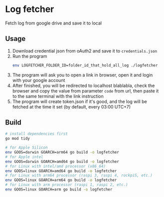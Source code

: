# Log fetcher

Fetch log from google drive and save it to local

## Usage
1. Download credential json from oAuth2 and save it to `credentials.json`
2. Run the program
    ```bash
    env LOGFETCHER_FOLDER_ID=folder_id_that_hold_all_log ./logfetcher
    ```
3. The program will ask you to open a link in browser, open it and login with your google account
4. After finished, you will be redirected to localhost blablabla, check the browser and copy the value from parameter `code` from url, then paste it to the same terminal with the link instruction
5. The program will create token.json if it's good, and the log will be fetched at the time it set (by default, every 03:00 UTC+7)

## Build

```bash
# install dependencies first
go mod tidy

# for Apple Silicon
env GOOS=darwin GOARCH=arm64 go build -o logfetcher
# for Apple intel
env GOOS=darwin GOARCH=amd64 go build -o logfetcher
# for Linux with intel/amd processor (x86_64)
env GOOS=linux GOARCH=amd64 go build -o logfetcher
# for Linux with arm64 processor (raspi 3, raspi 4, rockpiS, etc.)
env GOOS=linux GOARCH=arm64 go build -o logfetcher
# for Linux with arm processor (raspi 1, raspi 2, etc.)
env GOOS=linux GOARCH=arm go build -o logfetcher
```
